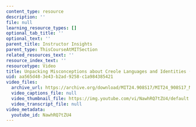 ```yaml
---
content_type: resource
description: ''
file: null
learning_resource_types: []
optional_tab_title: ''
optional_text: ''
parent_title: Instructor Insights
parent_type: ThisCourseAtMITSection
related_resources_text: ''
resource_index_text: ''
resourcetype: Video
title: Unpacking Misconceptions about Creole Languages and Identities (Creole)
uid: aa565d48-3e43-b2ad-9258-c1a984385421
video_files:
  archive_url: https://archive.org/download/MIT24.908S17/MIT24_908S17_Misconceptions_Creole_300k.mp4
  video_captions_file: null
  video_thumbnail_file: https://img.youtube.com/vi/NawhRQ7tZU4/default.jpg
  video_transcript_file: null
video_metadata:
  youtube_id: NawhRQ7tZU4
---
```

